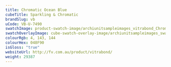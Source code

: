 ```yaml
---
title: Chromatic Ocean Blue
cubeTitle: Sparkling & Chromatic
brandSlug: vb
uCode: VB-U-7490
swatchImage: product-swatch-image/archiunitsampleimages_vitrabond_Chromatic_Ocean_Blue.jpg
swatchOverlayImage: cube-swatch-overlay-image/archiunitsampleimages_swatch-overlay_vitrabond.png
colourRgb: 4, 143, 144
colourHex: 048F90
isGloss: "true"
websiteUrl: http://fv.com.au/product/vitrabond/
weight: 29387
---
```

